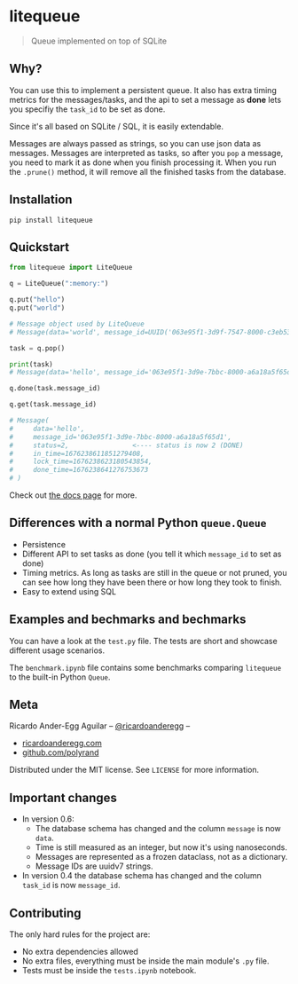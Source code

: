 # litequeue

> Queue implemented on top of SQLite

## Why?

You can use this to implement a persistent queue. It also has extra timing
metrics for the messages/tasks, and the api to set a message as **done** lets
you specifiy the `task_id` to be set as done.

Since it's all based on SQLite / SQL, it is easily extendable.

Messages are always passed as strings, so you can use json data as messages.
Messages are interpreted as tasks, so after you `pop` a message, you need to
mark it as done when you finish processing it. When you run the `.prune()`
method, it will remove all the finished tasks from the database.

## Installation

```
pip install litequeue
```

## Quickstart

```python
from litequeue import LiteQueue

q = LiteQueue(":memory:")

q.put("hello")
q.put("world")

# Message object used by LiteQueue
# Message(data='world', message_id=UUID('063e95f1-3d9f-7547-8000-c3eb531fff93'), status=<MessageStatus.READY: 0>, in_time=1676238611851409010, lock_time=None, done_time=None)

task = q.pop()

print(task)
# Message(data='hello', message_id='063e95f1-3d9e-7bbc-8000-a6a18a5f65d1', status=1, in_time=1676238611851279408, lock_time=1676238623180543854, done_time=None)

q.done(task.message_id)

q.get(task.message_id)

# Message(
#     data='hello',
#     message_id='063e95f1-3d9e-7bbc-8000-a6a18a5f65d1',
#     status=2,                <---- status is now 2 (DONE)
#     in_time=1676238611851279408,
#     lock_time=1676238623180543854,
#     done_time=1676238641276753673
# )

```

Check out [the docs page](https://litements.exampl.io/queue/) for more.

## Differences with a normal Python `queue.Queue`

- Persistence
- Different API to set tasks as done (you tell it which `message_id` to set as done)
- Timing metrics. As long as tasks are still in the queue or not pruned, you can see how long they have been there or how long they took to finish.
- Easy to extend using SQL

## Examples and bechmarks and bechmarks

You can have a look at the `test.py` file. The tests are short and showcase
different usage scenarios.

The `benchmark.ipynb` file contains some benchmarks comparing `litequeue` to
the built-in Python `Queue`.

## Meta

Ricardo Ander-Egg Aguilar – [@ricardoanderegg](https://twitter.com/ricardoanderegg) –

- [ricardoanderegg.com](http://ricardoanderegg.com/)
- [github.com/polyrand](https://github.com/polyrand/)

Distributed under the MIT license. See `LICENSE` for more information.

## Important changes

- In version 0.6:
  - The database schema has changed and the column `message` is now `data`.
  - Time is still measured as an integer, but now it's using nanoseconds.
  - Messages are represented as a frozen dataclass, not as a dictionary.
  - Message IDs are uuidv7 strings.
- In version 0.4 the database schema has changed and the column `task_id` is now `message_id`.

## Contributing

The only hard rules for the project are:

- No extra dependencies allowed
- No extra files, everything must be inside the main module's `.py` file.
- Tests must be inside the `tests.ipynb` notebook.

